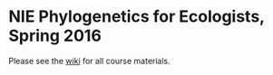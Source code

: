 # NIE Phylogenetics for Ecologists, Spring 2016

Please see the [wiki](https://github.com/reelab/nie-phylogenetics/wiki) for all course materials.
